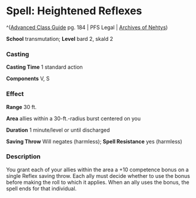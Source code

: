 # Spell: Heightened Reflexes

^([Advanced Class Guide][ss-heightened-reflexes] pg. 184 | PFS Legal | [Archives of Nehtys][sn-heightened-reflexes])

**School** transmutation; **Level** bard 2, skald 2

### Casting

**Casting Time** 1 standard action  

**Components** V, S

### Effect

**Range** 30 ft.  

**Area** allies within a 30-ft.-radius burst centered on you  

**Duration** 1 minute/level or until discharged  

**Saving Throw** Will negates (harmless); **Spell Resistance** yes (harmless)

### Description

You grant each of your allies within the area a +10 competence bonus on a single Reflex saving throw. Each ally must decide whether to use the bonus before making the roll to which it applies. When an ally uses the bonus, the spell ends for that individual.

[ss-heightened-reflexes]: http://paizo.com/products/btpy978v
[sn-heightened-reflexes]: http://www.archivesofnethys.com/SpellDisplay.aspx?ItemName=Heightened%20Reflexes